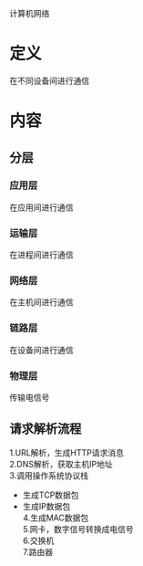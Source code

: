 计算机网络

# 定义 #
在不同设备间进行通信

# 内容 #
## 分层 ##
### 应用层 ###
在应用间进行通信
### 运输层 ###
在进程间进行通信
### 网络层 ###
在主机间进行通信
### 链路层 ###
在设备间进行通信
### 物理层 ###
传输电信号

## 请求解析流程 ##
1.URL解析，生成HTTP请求消息  
2.DNS解析，获取主机IP地址  
3.调用操作系统协议栈  
  - 生成TCP数据包
  - 生成IP数据包  
4.生成MAC数据包  
5.网卡，数字信号转换成电信号  
6.交换机  
7.路由器  